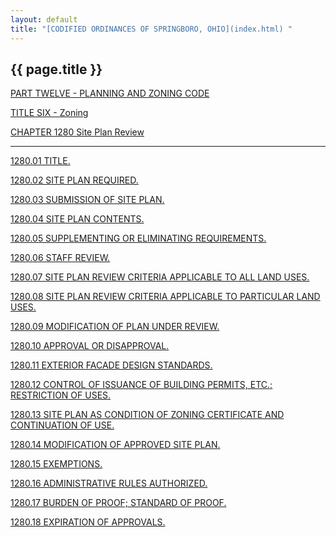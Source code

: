```yaml
---
layout: default 
title: "[CODIFIED ORDINANCES OF SPRINGBORO, OHIO](index.html) "
---
```


{{ page.title }}
----------------

[PART TWELVE - PLANNING AND ZONING CODE](465ba412.html)

[TITLE SIX - Zoning](4c61a412.html)

[CHAPTER 1280 Site Plan Review](54f1a412.html)

---

[1280.01 TITLE.](550ca412.html)

[1280.02 SITE PLAN REQUIRED.](5510a412.html)

[1280.03 SUBMISSION OF SITE PLAN.](5515a412.html)

[1280.04 SITE PLAN CONTENTS.](5521a412.html)

[1280.05 SUPPLEMENTING OR ELIMINATING REQUIREMENTS.](553ba412.html)

[1280.06 STAFF REVIEW.](5545a412.html)

[1280.07 SITE PLAN REVIEW CRITERIA APPLICABLE TO ALL LAND
USES.](554ba412.html)

[1280.08 SITE PLAN REVIEW CRITERIA APPLICABLE TO PARTICULAR LAND
USES.](5559a412.html)

[1280.09 MODIFICATION OF PLAN UNDER REVIEW.](5596a412.html)

[1280.10 APPROVAL OR DISAPPROVAL.](559da412.html)

[1280.11 EXTERIOR FACADE DESIGN STANDARDS.](55a6a412.html)

[1280.12 CONTROL OF ISSUANCE OF BUILDING PERMITS, ETC.; RESTRICTION OF
USES.](55aaa412.html)

[1280.13 SITE PLAN AS CONDITION OF ZONING CERTIFICATE AND CONTINUATION
OF USE.](55aea412.html)

[1280.14 MODIFICATION OF APPROVED SITE PLAN.](55b2a412.html)

[1280.15 EXEMPTIONS.](55b6a412.html)

[1280.16 ADMINISTRATIVE RULES AUTHORIZED.](55c6a412.html)

[1280.17 BURDEN OF PROOF; STANDARD OF PROOF.](55caa412.html)

[1280.18 EXPIRATION OF APPROVALS.](55cea412.html)
